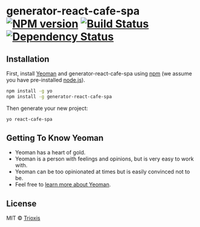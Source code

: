 # generator-react-cafe-spa [![NPM version][npm-image]][npm-url] [![Build Status][travis-image]][travis-url] [![Dependency Status][daviddm-image]][daviddm-url]
> 

## Installation

First, install [Yeoman](http://yeoman.io) and generator-react-cafe-spa using [npm](https://www.npmjs.com/) (we assume you have pre-installed [node.js](https://nodejs.org/)).

```bash
npm install -g yo
npm install -g generator-react-cafe-spa
```

Then generate your new project:

```bash
yo react-cafe-spa
```

## Getting To Know Yeoman

 * Yeoman has a heart of gold.
 * Yeoman is a person with feelings and opinions, but is very easy to work with.
 * Yeoman can be too opinionated at times but is easily convinced not to be.
 * Feel free to [learn more about Yeoman](http://yeoman.io/).

## License

MIT © [Trioxis](http://trioxis.com)


[npm-image]: https://badge.fury.io/js/generator-react-cafe-spa.svg
[npm-url]: https://npmjs.org/package/generator-react-cafe-spa
[travis-image]: https://travis-ci.org/Trioxis/generator-react-cafe-spa.svg?branch=master
[travis-url]: https://travis-ci.org/Trioxis/generator-react-cafe-spa
[daviddm-image]: https://david-dm.org/Trioxis/generator-react-cafe-spa.svg?theme=shields.io
[daviddm-url]: https://david-dm.org/Trioxis/generator-react-cafe-spa
